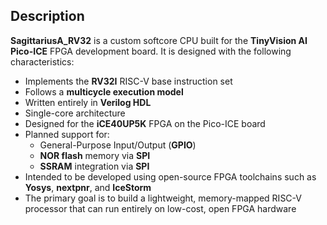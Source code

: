 ## Description

**SagittariusA_RV32** is a custom softcore CPU built for the **TinyVision AI Pico-ICE** FPGA development board. It is designed with the following characteristics:

- Implements the **RV32I** RISC-V base instruction set
- Follows a **multicycle execution model**
- Written entirely in **Verilog HDL**
- Single-core architecture
- Designed for the **iCE40UP5K** FPGA on the Pico-ICE board
- Planned support for:
  - General-Purpose Input/Output (**GPIO**)
  - **NOR flash** memory via **SPI**
  - **SSRAM** integration via **SPI**
- Intended to be developed using open-source FPGA toolchains such as **Yosys**, **nextpnr**, and **IceStorm**
- The primary goal is to build a lightweight, memory-mapped RISC-V processor that can run entirely on low-cost, open FPGA hardware
